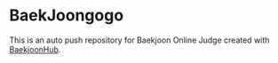 # BaekJoongogo
This is an auto push repository for Baekjoon Online Judge created with [BaekjoonHub](https://github.com/BaekjoonHub/BaekjoonHub).
